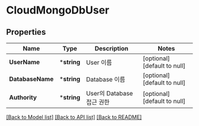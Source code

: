 # CloudMongoDbUser

## Properties
Name | Type | Description | Notes
------------ | ------------- | ------------- | -------------
**UserName** | ***string** | User 이름 | [optional] [default to null]
**DatabaseName** | ***string** | Database 이름 | [optional] [default to null]
**Authority** | ***string** | User의 Database 접근 권한 | [optional] [default to null]

[[Back to Model list]](../README.md#documentation-for-models) [[Back to API list]](../README.md#documentation-for-api-endpoints) [[Back to README]](../README.md)


